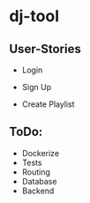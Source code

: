 # dj-tool

## User-Stories
* Login
* Sign Up

* Create Playlist





## ToDo:
* Dockerize
* Tests
* Routing
* Database
* Backend
